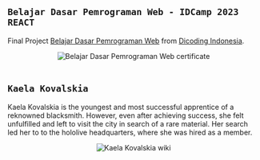 ## `Belajar Dasar Pemrograman Web - IDCamp 2023 REACT`
Final Project [Belajar Dasar Pemrograman Web](https://www.dicoding.com/) from [Dicoding Indonesia](https://www.dicoding.com/).
<br>
<div align="center">
  <img src="https://github.com/stevenaruu/KaelaKovalskia-DICODING/assets/105982460/1f1507ba-d4c7-4aac-8f85-36aadab250b1" alt="Belajar Dasar Pemrograman Web certificate">
</div>
<br>

## `Kaela Kovalskia`
Kaela Kovalskia is the youngest and most successful apprentice of a reknowned blacksmith. However, even after achieving success, she felt unfulfilled and left to visit the city in search of a rare material. Her search led her to to the hololive headquarters, where she was hired as a member.
<div align="center">
  <img src="https://github.com/stevenaruu/KaelaKovalskia-DICODING/assets/105982460/03f296bd-cc0d-42f4-a77f-e61dee69d99e" alt="Kaela Kovalskia wiki">
</div>
